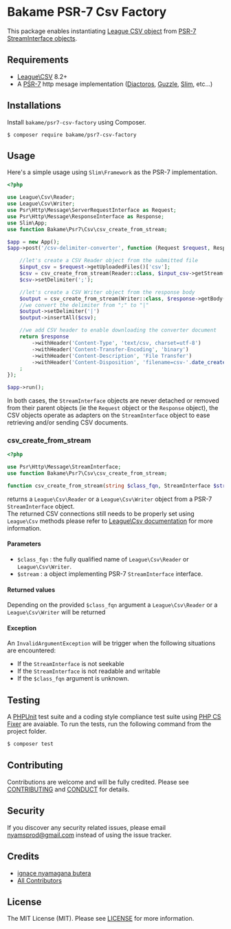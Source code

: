 Bakame PSR-7 Csv Factory
=====

This package enables instantiating [League CSV object](http://csv.thephpleague.com) from [PSR-7 StreamInterface objects](http://www.php-fig.org/psr/psr-7/).

Requirements
-------

- [League\CSV](http://csv.thephpleague.com) 8.2+
- A [PSR-7](https://packagist.org/providers/psr/http-message-implementation) http mesage implementation ([Diactoros](https://github.com/zendframework/zend-diactoros), [Guzzle](https://github.com/guzzle/psr7), [Slim](https://github.com/slimphp/Slim), etc...)

Installations
-------

Install `bakame/psr7-csv-factory` using Composer.

```
$ composer require bakame/psr7-csv-factory
```

Usage
------

Here's a simple usage using `Slim\Framework` as the PSR-7 implementation.

```php
<?php

use League\Csv\Reader;
use League\Csv\Writer;
use Psr\Http\Message\ServerRequestInterface as Request;
use Psr\Http\Message\ResponseInterface as Response;
use Slim\App;
use function Bakame\Psr7\Csv\csv_create_from_stream;

$app = new App();
$app->post('/csv-delimiter-converter', function (Request $request, Response $response): Response {

    //let's create a CSV Reader object from the submitted file
    $input_csv = $request->getUploadedFiles()['csv'];
    $csv = csv_create_from_stream(Reader::class, $input_csv->getStream());
    $csv->setDelimiter(';');

    //let's create a CSV Writer object from the response body
    $output = csv_create_from_stream(Writer::class, $response->getBody());
    //we convert the delimiter from ";" to "|"
    $output->setDelimiter('|')
    $output->insertAll($csv);

    //we add CSV header to enable downloading the converter document
    return $response
        ->withHeader('Content-Type', 'text/csv, charset=utf-8')
        ->withHeader('Content-Transfer-Encoding', 'binary')
        ->withHeader('Content-Description', 'File Transfer')
        ->withHeader('Content-Disposition', 'filename=csv-'.date_create()->format('Ymdhis').'.csv')
    ;
});

$app->run();
```

In both cases, the `StreamInterface` objects are never detached or removed from their parent objects (ie the `Request` object or the `Response` object), the CSV objects operate as adapters on the `StreamInterface` object to ease retrieving and/or sending CSV documents.


### csv_create_from_stream

```php
<?php

use Psr\Http\Message\StreamInterface;
use function Bakame\Psr7\Csv\csv_create_from_stream;

function csv_create_from_stream(string $class_fqn, StreamInterface $stream): Reader|Writer
```

returns a `League\Csv\Reader` or a `League\Csv\Writer` object from a PSR-7 `StreamInterface` object.  
The returned CSV connections still needs to be properly set using `League\Csv` methods please refer to [League\Csv documentation](http://csv.thephpleague.com) for more information.

#### Parameters

- `$class_fqn` : the fully qualified name of `League\Csv\Reader` or `League\Csv\Writer`.
- `$stream` : a object implementing PSR-7 `StreamInterface` interface.

#### Returned values

Depending on the provided `$class_fqn` argument a `League\Csv\Reader` or a `League\Csv\Writer` will be returned

#### Exception

An `InvalidArgumentException` will be trigger when the following situations are encountered:

- If the `StreamInterface` is not seekable
- If the `StreamInterface` is not readable and writable
- If the `$class_fqn` argument is unknown.

Testing
-------

A [PHPUnit](https://phpunit.de) test suite and a coding style compliance test suite using [PHP CS Fixer](http://cs.sensiolabs.org/) are avaiable. To run the tests, run the following command from the project folder.

``` bash
$ composer test
```

Contributing
-------

Contributions are welcome and will be fully credited. Please see [CONTRIBUTING](.github/CONTRIBUTING.md) and [CONDUCT](CONDUCT.md) for details.

Security
-------

If you discover any security related issues, please email nyamsprod@gmail.com instead of using the issue tracker.

Credits
-------

- [ignace nyamagana butera](https://github.com/nyamsprod)
- [All Contributors](https://github.com/bakame-php/psr7-csv-factory/graphs/contributors)

License
-------

The MIT License (MIT). Please see [LICENSE](LICENSE) for more information.

[PSR-2]: http://www.php-fig.org/psr/psr-2/
[PSR-4]: http://www.php-fig.org/psr/psr-4/

